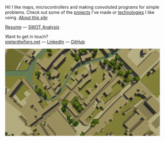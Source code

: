 Hi! I like maps, microcontrollers and making convoluted programs for simple problems. Check out some of the [projects](/projects) I've made or [technologies](/technologies) I like using. *[About this site](/projects/this-site/)*

[Resume](a:resume_pieter-fiers.pdf) — [SWOT Analysis](a:swot_pieter-fiers.pdf)

Want to get in touch?  
pieter@pfiers.net — [LinkedIn](e:https://www.linkedin.com/in/pieter-fiers-00916b1a2) — [GitHub](e:https://github.com/ubipo)

![Computer rendered top-down view of buildings and river](/content/home-md-min4.png "OSM and BlenderGIS going together like open data and OSS")